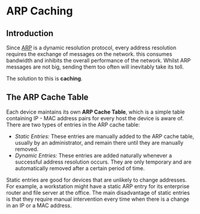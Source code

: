 # ARP Caching

## Introduction

Since [ARP](./) is a dynamic resolution protocol, every address resolution requires the exchange of messages on the network. this consumes bandwidth and inhibits the overall performance of the network. Whilst ARP messages are not big, sending them too often will inevitably take its toll.

The solution to this is **caching**.

## The ARP Cache Table

Each device maintains its own **ARP Cache Table**, which is a simple table containing IP - MAC address pairs for every host the device is aware of. There are two types of entries in the ARP cache table:

* _Static Entries:_ These entries are manually added to the ARP cache table, usually by an administrator, and remain there until they are manually removed.
* _Dynamic Entries:_ These entries are added naturally whenever a successful address resolution occurs. They are only temporary and are automatically removed after a certain period of time.

Static entries are good for devices that are unlikely to change addresses. For example, a workstation might have a static ARP entry for its enterprise router and file server at the office. The main disadvantage of static entries is that they require manual intervention every time when there is a change in an IP or a MAC address.

